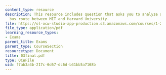 ```yaml
---
content_type: resource
description: This resource includes question that asks you to analyze a proposed direct-link
  bus route between MIT and Harvard University.
file: https://ol-ocw-studio-app-production.s3.amazonaws.com/courses/1-221j-transportation-systems-fall-2004/f7ab3a4b217c6d67dc6db41bb5a7168b_03final.pdf
file_type: application/pdf
learning_resource_types:
- Exams
parent_title: Exams
parent_type: CourseSection
resourcetype: Document
title: 03final.pdf
type: OCWFile
uid: f7ab3a4b-217c-6d67-dc6d-b41bb5a7168b
---
```

